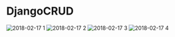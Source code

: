 # DjangoCRUD
![2018-02-17 1](https://user-images.githubusercontent.com/32351985/36325766-16afc2e2-1383-11e8-8f05-b6476c84f286.png)
![2018-02-17 2](https://user-images.githubusercontent.com/32351985/36325769-1a3e1120-1383-11e8-8d4c-d35812ea4aca.png)
![2018-02-17 3](https://user-images.githubusercontent.com/32351985/36325772-1e063422-1383-11e8-814a-9517862ff6fd.png)
![2018-02-17 4](https://user-images.githubusercontent.com/32351985/36325779-2105e05a-1383-11e8-97b2-80f0e4063df1.png)
